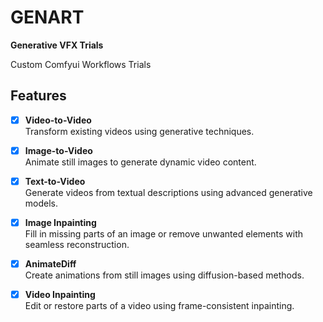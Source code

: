 # GENART
**Generative VFX Trials**

Custom Comfyui Workflows Trials 

## Features

- [x] **Video-to-Video**  
  Transform existing videos using generative techniques.

- [x] **Image-to-Video**  
  Animate still images to generate dynamic video content.

- [x] **Text-to-Video**  
  Generate videos from textual descriptions using advanced generative models.

- [x] **Image Inpainting**  
  Fill in missing parts of an image or remove unwanted elements with seamless reconstruction.

- [x] **AnimateDiff**  
  Create animations from still images using diffusion-based methods.

- [x] **Video Inpainting**  
  Edit or restore parts of a video using frame-consistent inpainting.
